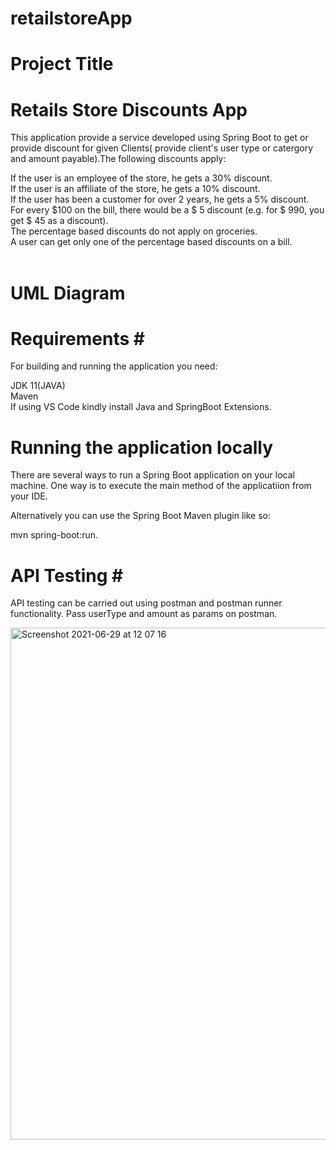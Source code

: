 # retailstoreApp


# Project Title #

# Retails Store Discounts App #

This application provide a service developed using Spring Boot to get or provide discount for given Clients( provide client's user type or catergory and amount payable).The following discounts apply:

If the user is an employee of the store, he gets a 30% discount. <br /> 
If the user is an affiliate of the store, he gets a 10% discount. <br />
If the user has been a customer for over 2 years, he gets a 5% discount. <br />
For every $100 on the bill, there would be a $ 5 discount (e.g. for $ 990, you get $ 45 as a discount). <br />
The percentage based discounts do not apply on groceries. <br />
A user can get only one of the percentage based discounts on a bill. <br />
<br />

# UML Diagram #

# Requirements # <br />
For building and running the application you need: <br />

JDK 11(JAVA) <br />
Maven <br />
If using VS Code kindly install Java and SpringBoot Extensions.

# Running the application locally #

There are several ways to run a Spring Boot application on your local machine. One way is to execute the main method of the applicatiion from your IDE.

Alternatively you can use the Spring Boot Maven plugin like so:

mvn spring-boot:run. 

# API Testing # <br />
API testing can be carried out using postman and postman runner functionality. Pass userType and amount as params on postman.

<img width="819" alt="Screenshot 2021-06-29 at 12 07 16" src="https://user-images.githubusercontent.com/44907126/123779533-8de10c00-d8d2-11eb-8d92-e6f7fcc9d3dd.png">
